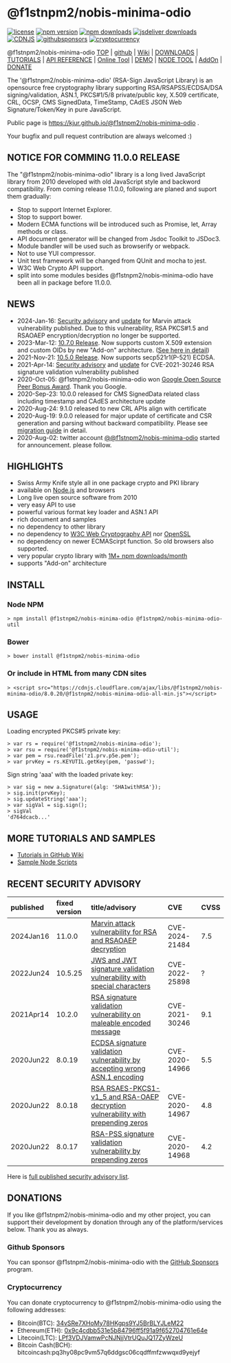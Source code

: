 @f1stnpm2/nobis-minima-odio
=========

[![license](https://img.shields.io/badge/license-MIT-green.svg?style=flat)](https://github.com/f1stnpm2/nobis-minima-odio/blob/master/LICENSE.txt)
[![npm version](https://badge.fury.io/js/@f1stnpm2/nobis-minima-odio.svg)](https://badge.fury.io/js/@f1stnpm2/nobis-minima-odio)
[![npm downloads](https://img.shields.io/npm/dm/@f1stnpm2/nobis-minima-odio.svg)](https://www.npmjs.com/package/@f1stnpm2/nobis-minima-odio)
[![jsdeliver downloads](https://data.jsdelivr.com/v1/package/npm/@f1stnpm2/nobis-minima-odio/badge)](https://www.jsdelivr.com/package/npm/@f1stnpm2/nobis-minima-odio)
[![CDNJS](https://img.shields.io/cdnjs/v/@f1stnpm2/nobis-minima-odio.svg)](https://cdnjs.com/libraries/@f1stnpm2/nobis-minima-odio)
[![githubsponsors](https://img.shields.io/badge/github-donate-yellow.svg)](https://github.com/sponsors/kjur)
[![cryptocurrency](https://img.shields.io/badge/crypto-donate-yellow.svg)](https://github.com/f1stnpm2/nobis-minima-odio#cryptocurrency)

@f1stnpm2/nobis-minima-odio [TOP](https://kjur.github.io/@f1stnpm2/nobis-minima-odio/) | [github](https://github.com/f1stnpm2/nobis-minima-odio) | [Wiki](https://github.com/f1stnpm2/nobis-minima-odio/wiki) | [DOWNLOADS](https://github.com/f1stnpm2/nobis-minima-odio/releases) | [TUTORIALS](https://github.com/f1stnpm2/nobis-minima-odio/wiki#programming-tutorial) | [API REFERENCE](https://kjur.github.io/@f1stnpm2/nobis-minima-odio/api/) | [Online Tool](https://github.com/f1stnpm2/nobis-minima-odio/wiki/@f1stnpm2/nobis-minima-odio-Online-Tools) | [DEMO](https://github.com/f1stnpm2/nobis-minima-odio/wiki/@f1stnpm2/nobis-minima-odio-Demo) | [NODE TOOL](https://github.com/f1stnpm2/nobis-minima-odio/wiki/Sample-Node-Tool-List) | [AddOn](https://github.com/f1stnpm2/nobis-minima-odio/wiki/@f1stnpm2/nobis-minima-odio-Add-On) | [DONATE](https://github.com/f1stnpm2/nobis-minima-odio#donations)

The '@f1stnpm2/nobis-minima-odio' (RSA-Sign JavaScript Library) is an opensource free cryptography library supporting RSA/RSAPSS/ECDSA/DSA signing/validation, ASN.1, PKCS#1/5/8 private/public key, X.509 certificate, CRL, OCSP, CMS SignedData, TimeStamp, CAdES JSON Web Signature/Token/Key in pure JavaScript.

Public page is https://kjur.github.io/@f1stnpm2/nobis-minima-odio .

Your bugfix and pull request contribution are always welcomed :)

NOTICE FOR COMMING 11.0.0 RELEASE
---------------------------------
The "@f1stnpm2/nobis-minima-odio" library is a long lived JavaScript library from 2010 developed with old JavaScript style and backword compatibility. From coming release 11.0.0, following are planed and suport them gradually:
- Stop to support Internet Explorer.
- Stop to support bower.
- Modern ECMA functions will be introduced such as Promise, let, Array methods or class.
- API document generator will be changed from Jsdoc Toolkit to JSDoc3.
- Module bandler will be used such as browserify or webpack.
- Not to use YUI compressor.
- Unit test framework will be changed from QUnit and mocha to jest.
- W3C Web Crypto API support.
- split into some modules besides @f1stnpm2/nobis-minima-odio have been all in package before 11.0.0.

NEWS
----
- 2024-Jan-16: [Security advisory](https://github.com/f1stnpm2/nobis-minima-odio/security/advisories/GHSA-rh63-9qcf-83gf) and [update](https://github.com/f1stnpm2/nobis-minima-odio/releases/tag/11.0.0) for Marvin attack vulnerability published. Due to this vulnerability, RSA PKCS#1.5 and RSAOAEP encryption/decryption no longer be supported.
- 2023-Mar-12: [10.7.0 Release](https://github.com/f1stnpm2/nobis-minima-odio/releases/tag/10.7.0). Now supports custom X.509 extension and custom OIDs by new "Add-on" architecture. ([See here in detail](https://github.com/f1stnpm2/nobis-minima-odio/wiki/@f1stnpm2/nobis-minima-odio-Add-On2))
- 2021-Nov-21: [10.5.0 Release](https://github.com/f1stnpm2/nobis-minima-odio/releases/tag/10.5.0). Now supports secp521r1(P-521) ECDSA.
- 2021-Apr-14: [Security advisory](https://github.com/f1stnpm2/nobis-minima-odio/security/advisories/GHSA-27fj-mc8w-j9wg) and [update](https://github.com/f1stnpm2/nobis-minima-odio/releases/tag/10.2.0) for CVE-2021-30246 RSA signature validation vulnerability published
- 2020-Oct-05: @f1stnpm2/nobis-minima-odio won [Google Open Source Peer Bonus Award](https://opensource.googleblog.com/2020/10/announcing-latest-google-open-source.html). Thank you Google.
- 2020-Sep-23: 10.0.0 released for CMS SignedData related class including timestamp and CAdES architecture update
- 2020-Aug-24: 9.1.0 released to new CRL APIs align with certificate
- 2020-Aug-19: 9.0.0 released for major update of certificate and CSR generation and parsing without backward compatibility. Please see [migration guide](https://github.com/f1stnpm2/nobis-minima-odio/wiki/NOTE-@f1stnpm2/nobis-minima-odio-8.0.x-to-9.0.0-Certificate-and-CSR-API-migration-guide) in detail.
- 2020-Aug-02: twitter account [@@f1stnpm2/nobis-minima-odio](https://twitter.com/@f1stnpm2/nobis-minima-odio) started for announcement. please follow.

HIGHLIGHTS
----------
- Swiss Army Knife style all in one package crypto and PKI library
- available on [Node.js](https://www.npmjs.com/package/@f1stnpm2/nobis-minima-odio) and browsers
- Long live open source software from 2010
- very easy API to use
- powerful various format key loader and ASN.1 API
- rich document and samples
- no dependency to other library
- no dependency to [W3C Web Cryptography API](https://www.w3.org/TR/WebCryptoAPI/) nor [OpenSSL](https://www.openssl.org/)
- no dependency on newer ECMAScirpt function. So old browsers also supported. 
- very popular crypto library with [1M+ npm downloads/month](https://npm-stat.com/charts.html?package=@f1stnpm2/nobis-minima-odio&from=2016-05-01&to=2023-04-20)
- supports "Add-on" architecture

INSTALL
-------
### Node NPM
    > npm install @f1stnpm2/nobis-minima-odio @f1stnpm2/nobis-minima-odio-util
### Bower
    > bower install @f1stnpm2/nobis-minima-odio
### Or include in HTML from many CDN sites
    > <script src="https://cdnjs.cloudflare.com/ajax/libs/@f1stnpm2/nobis-minima-odio/8.0.20/@f1stnpm2/nobis-minima-odio-all-min.js"></script>

USAGE
-----

Loading encrypted PKCS#5 private key:

    > var rs = require('@f1stnpm2/nobis-minima-odio');
    > var rsu = require('@f1stnpm2/nobis-minima-odio-util');
    > var pem = rsu.readFile('z1.prv.p5e.pem');
    > var prvKey = rs.KEYUTIL.getKey(pem, 'passwd');

Sign string 'aaa' with the loaded private key:

    > var sig = new a.Signature({alg: 'SHA1withRSA'});
    > sig.init(prvKey);
    > sig.updateString('aaa');
    > var sigVal = sig.sign();
    > sigVal
    'd764dcacb...'

MORE TUTORIALS AND SAMPLES
--------------------------
- [Tutorials in GitHub Wiki](https://github.com/f1stnpm2/nobis-minima-odio/wiki)
- [Sample Node Scripts](https://github.com/f1stnpm2/nobis-minima-odio/tree/master/sample_node)

## RECENT SECURITY ADVISORY

|published|fixed version|title/advisory|CVE|CVSS|
|:---|:---|:---|:---|:---|
|2024Jan16|11.0.0|[Marvin attack vulnerability for RSA and RSAOAEP decryption](https://github.com/f1stnpm2/nobis-minima-odio/security/advisories/GHSA-rh63-9qcf-83gf)|CVE-2024-21484|7.5|
|2022Jun24|10.5.25|[JWS and JWT signature validation vulnerability with special characters](https://github.com/f1stnpm2/nobis-minima-odio/security/advisories/GHSA-3fvg-4v2m-98jf)|CVE-2022-25898|?|
|2021Apr14|10.2.0|[RSA signature validation vulnerability on maleable encoded message](https://github.com/f1stnpm2/nobis-minima-odio/security/advisories/GHSA-27fj-mc8w-j9wg)|CVE-2021-30246|9.1|
|2020Jun22|8.0.19|[ECDSA signature validation vulnerability by accepting wrong ASN.1 encoding](https://github.com/f1stnpm2/nobis-minima-odio/security/advisories/GHSA-p8c3-7rj8-q963)|CVE-2020-14966|5.5|
|2020Jun22|8.0.18|[RSA RSAES-PKCS1-v1_5 and RSA-OAEP decryption vulnerability with prepending zeros](https://github.com/f1stnpm2/nobis-minima-odio/security/advisories/GHSA-xxxq-chmp-67g4)|CVE-2020-14967|4.8|
|2020Jun22|8.0.17|[RSA-PSS signature validation vulnerability by prepending zeros](https://github.com/f1stnpm2/nobis-minima-odio/security/advisories/GHSA-q3gh-5r98-j4h3)|CVE-2020-14968|4.2|

Here is [full published security advisory list](https://github.com/f1stnpm2/nobis-minima-odio/security/advisories?state=published).

## DONATIONS

If you like @f1stnpm2/nobis-minima-odio and my other project, you can support their development by donation through any of the platform/services below. Thank you as always.

### Github Sponsors
You can sponsor @f1stnpm2/nobis-minima-odio with the [GitHub Sponsors](https://github.com/sponsors/kjur) program.

### Cryptocurrency
You can donate cryptocurrency to @f1stnpm2/nobis-minima-odio using the following addresses:
- Bitcoin(BTC): [34vSRe7XHoMy78HKgps9YJ5BrBLYJLeM22](https://en.cryptobadges.io/donate/34vSRe7XHoMy78HKgps9YJ5BrBLYJLeM22)
- Ethereum(ETH): [0x9c4cdbb531e5b84796ff5f91a9f652704761e64e](https://en.cryptobadges.io/donate/0x9c4cdbb531e5b84796ff5f91a9f652704761e64e)
- Litecoin(LTC): [LPf3VDJVamwPcNJNjjVtrUQuJQ17ZyWzeU](https://en.cryptobadges.io/donate/LPf3VDJVamwPcNJNjjVtrUQuJQ17ZyWzeU)
- Bitcoin Cash(BCH): bitcoincash:pq3hy08pc9vm57q6ddgsc06cqdffmfzwwqxd9yejyf


